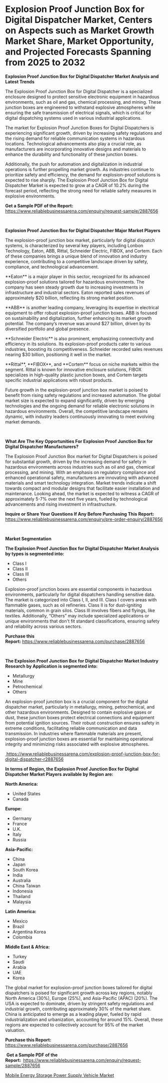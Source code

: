 <p><h1>Explosion Proof Junction Box for Digital Dispatcher Market, Centers on Aspects such as Market Growth Market Share, Market Opportunity, and Projected Forecasts Spanning from 2025 to 2032</h1></p><p><strong>Explosion Proof Junction Box for Digital Dispatcher Market Analysis and Latest Trends</strong></p>
<p><p>The Explosion Proof Junction Box for Digital Dispatcher is a specialized enclosure designed to protect sensitive electronic equipment in hazardous environments, such as oil and gas, chemical processing, and mining. These junction boxes are engineered to withstand explosive atmospheres while ensuring the safe transmission of electrical signals, which is critical for digital dispatching systems used in various industrial applications.</p><p>The market for Explosion Proof Junction Boxes for Digital Dispatchers is experiencing significant growth, driven by increasing safety regulations and the rising demand for reliable communication systems in hazardous locations. Technological advancements also play a crucial role, as manufacturers are incorporating innovative designs and materials to enhance the durability and functionality of these junction boxes.</p><p>Additionally, the push for automation and digitalization in industrial operations is further propelling market growth. As industries continue to prioritize safety and efficiency, the demand for explosion-proof solutions is expected to rise sharply. The Explosion Proof Junction Box for Digital Dispatcher Market is expected to grow at a CAGR of 10.2% during the forecast period, reflecting the strong need for reliable safety measures in explosive environments.</p></p>
<p><strong>Get a Sample PDF of the Report:&nbsp;</strong> <a href="https://www.reliablebusinessarena.com/enquiry/request-sample/2887656?utm_campaign=2095&utm_medium=2&utm_source=Github&utm_content=ia&utm_term=14032025&utm_id=explosion-proof-junction-box-for-digital-dispatcher">https://www.reliablebusinessarena.com/enquiry/request-sample/2887656</a></p>
<p>&nbsp;</p>
<p><strong>Explosion Proof Junction Box for Digital Dispatcher Major Market Players</strong></p>
<p><p>The explosion-proof junction box market, particularly for digital dispatch systems, is characterized by several key players, including Lonbon Technology, Eaton, ABB, Rittal, Schneider Electric, FIBOX, and Cortem. Each of these companies brings a unique blend of innovation and industry experience, contributing to a competitive landscape driven by safety, compliance, and technological advancement.</p><p>**Eaton** is a major player in this sector, recognized for its advanced explosion-proof solutions tailored for hazardous environments. The company has seen steady growth due to increasing investments in infrastructure and industrial sectors. Eaton reported sales revenues of approximately $20 billion, reflecting its strong market position.</p><p>**ABB** is another leading company, leveraging its expertise in electrical equipment to offer robust explosion-proof junction boxes. ABB is focused on sustainability and digitalization, further enhancing its market growth potential. The company’s revenue was around $27 billion, driven by its diversified portfolio and global presence.</p><p>**Schneider Electric** is also prominent, emphasizing connectivity and efficiency in its solutions. Its explosion-proof products cater to various industries, boosting its competitiveness. Schneider recorded sales revenues nearing $30 billion, positioning it well in the market.</p><p>**Rittal**, **FIBOX**, and **Cortem** focus on niche markets within the segment. Rittal is known for innovative enclosure solutions, FIBOX specializes in high-quality plastic junction boxes, and Cortem targets specific industrial applications with robust products.</p><p>Future growth in the explosion-proof junction box market is poised to benefit from rising safety regulations and increased automation. The global market size is expected to expand significantly, driven by emerging technologies and the ongoing demand for reliable electronic solutions in hazardous environments. Overall, the competitive landscape remains dynamic, with industry leaders continuously innovating to meet evolving market demands.</p></p>
<p>&nbsp;</p>
<p><strong>What Are The Key Opportunities For Explosion Proof Junction Box for Digital Dispatcher Manufacturers?</strong></p>
<p><p>The Explosion Proof Junction Box market for Digital Dispatchers is poised for substantial growth, driven by the increasing demand for safety in hazardous environments across industries such as oil and gas, chemical processing, and mining. With an emphasis on regulatory compliance and enhanced operational safety, manufacturers are innovating with advanced materials and smart technology integration. Market trends indicate a shift towards compact and modular designs that facilitate easier installation and maintenance. Looking ahead, the market is expected to witness a CAGR of approximately 5-7% over the next five years, fueled by technological advancements and rising investment in infrastructure.</p></p>
<p><strong>Inquire or Share Your Questions If Any Before Purchasing This Report:</strong> <a href="https://www.reliablebusinessarena.com/enquiry/pre-order-enquiry/2887656?utm_campaign=2095&utm_medium=2&utm_source=Github&utm_content=ia&utm_term=14032025&utm_id=explosion-proof-junction-box-for-digital-dispatcher">https://www.reliablebusinessarena.com/enquiry/pre-order-enquiry/2887656</a></p>
<p>&nbsp;</p>
<p><strong>Market Segmentation</strong></p>
<p><strong>The Explosion Proof Junction Box for Digital Dispatcher Market Analysis by types is segmented into:</strong></p>
<p><ul><li>Class I</li><li>Class II</li><li>Class III</li><li>Others</li></ul></p>
<p><p>Explosion-proof junction boxes are essential components in hazardous environments, particularly for digital dispatchers handling sensitive data. The market is categorized into Class I, II, and III. Class I covers areas with flammable gases, such as oil refineries. Class II is for dust-igniting materials, common in grain silos. Class III involves fibers and flyings, like textiles. Additionally, “Others” may include specialized applications or unique environments that don't fit standard classifications, ensuring safety and reliability across various sectors.</p></p>
<p><strong>Purchase this Report:&nbsp;</strong><a href="https://www.reliablebusinessarena.com/purchase/2887656?utm_campaign=2095&utm_medium=2&utm_source=Github&utm_content=ia&utm_term=14032025&utm_id=explosion-proof-junction-box-for-digital-dispatcher">https://www.reliablebusinessarena.com/purchase/2887656</a></p>
<p>&nbsp;</p>
<p><strong>The Explosion Proof Junction Box for Digital Dispatcher Market Industry Research by Application is segmented into:</strong></p>
<p><ul><li>Metallurgy</li><li>Mine</li><li>Petrochemical</li><li>Others</li></ul></p>
<p><p>An explosion-proof junction box is a crucial component for the digital dispatcher market, particularly in metallurgy, mining, petrochemical, and other hazardous environments. Designed to contain explosive gases or dust, these junction boxes protect electrical connections and equipment from potential ignition sources. Their robust construction ensures safety in extreme conditions, facilitating reliable communication and data transmission. In industries where flammable materials are present, explosion-proof junction boxes are essential for maintaining operational integrity and minimizing risks associated with explosive atmospheres.</p></p>
<p><a href="https://www.reliablebusinessarena.com/explosion-proof-junction-box-for-digital-dispatcher-r2887656?utm_campaign=2095&utm_medium=2&utm_source=Github&utm_content=ia&utm_term=14032025&utm_id=explosion-proof-junction-box-for-digital-dispatcher">&nbsp;https://www.reliablebusinessarena.com/explosion-proof-junction-box-for-digital-dispatcher-r2887656</a></p>
<p><strong>In terms of Region, the Explosion Proof Junction Box for Digital Dispatcher Market Players available by Region are:</strong></p>
<p>
    <p> <strong> North America: </strong>
        <ul>
            <li>United States</li>
            <li>Canada</li>
        </ul>
        </p> 
    <p> <strong> Europe: </strong>
        <ul>
            <li>Germany</li>
            <li>France</li>
            <li>U.K.</li>
            <li>Italy</li>
            <li>Russia</li>
        </ul>
        </p> 
    <p> <strong> Asia-Pacific: </strong>
        <ul>
            <li>China</li>
            <li>Japan</li>
            <li>South Korea</li>
            <li>India</li>
            <li>Australia</li>
            <li>China Taiwan</li>
            <li>Indonesia</li>
            <li>Thailand</li>
            <li>Malaysia</li>
        </ul>
        </p> 
    <p> <strong> Latin America: </strong>
        <ul>
            <li>Mexico</li>
            <li>Brazil</li>
            <li>Argentina Korea</li>
            <li>Colombia</li>
        </ul>
        </p> 
    <p> <strong> Middle East & Africa: </strong>
        <ul>
            <li>Turkey</li>
            <li>Saudi</li>
            <li>Arabia</li>
            <li>UAE</li>
            <li>Korea</li>
        </ul>
    </p>
    </p>
<p><p>The global market for explosion-proof junction boxes tailored for digital dispatchers is poised for significant growth across key regions, notably North America (30%), Europe (25%), and Asia-Pacific (APAC) (20%). The USA is expected to dominate, driven by stringent safety regulations and industrial growth, contributing approximately 30% of the market share. China is anticipated to emerge as a leading player, fueled by rapid industrialization and urbanization, accounting for around 15%. Overall, these regions are expected to collectively account for 95% of the market valuation.</p></p>
<p><strong>Purchase this Report: </strong><a href="https://www.reliablebusinessarena.com/purchase/2887656?utm_campaign=2095&utm_medium=2&utm_source=Github&utm_content=ia&utm_term=14032025&utm_id=explosion-proof-junction-box-for-digital-dispatcher">https://www.reliablebusinessarena.com/purchase/2887656</a></p>
<p>&nbsp;<strong>Get a Sample PDF of the Report:&nbsp;&nbsp;</strong><a href="https://www.reliablebusinessarena.com/enquiry/request-sample/2887656?utm_campaign=2095&utm_medium=2&utm_source=Github&utm_content=ia&utm_term=14032025&utm_id=explosion-proof-junction-box-for-digital-dispatcher">https://www.reliablebusinessarena.com/enquiry/request-sample/2887656</a></p>
<p><strong></strong></p>
<p><p><a href="https://github.com/mauripalmi/Market-Research-Report-List-6/blob/main/mobile-energy-storage-power-supply-vehicle-market.md?utm_campaign=2095&utm_medium=2&utm_source=Github&utm_content=ia&utm_term=14032025&utm_id=explosion-proof-junction-box-for-digital-dispatcher">Mobile Energy Storage Power Supply Vehicle Market</a></p></p>